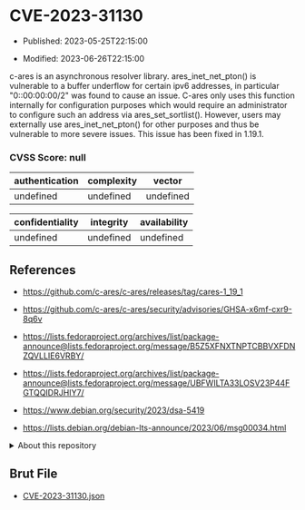 # CVE-2023-31130

- Published: 2023-05-25T22:15:00

- Modified: 2023-06-26T22:15:00

c-ares is an asynchronous resolver library. ares_inet_net_pton() is vulnerable to a buffer underflow for certain ipv6 addresses, in particular "0::00:00:00/2" was found to cause an issue.  C-ares only uses this function internally for configuration purposes which would require an administrator to configure such an address via ares_set_sortlist(). However, users may externally use ares_inet_net_pton() for other purposes and thus be vulnerable to more severe issues. This issue has been fixed in 1.19.1.


### CVSS Score: **null**

| authentication | complexity | vector |
| --- | --- | --- |
| undefined | undefined | undefined |

| confidentiality | integrity | availability |
| --- | --- | --- |
| undefined | undefined | undefined |

## References

* https://github.com/c-ares/c-ares/releases/tag/cares-1_19_1

* https://github.com/c-ares/c-ares/security/advisories/GHSA-x6mf-cxr9-8q6v

* https://lists.fedoraproject.org/archives/list/package-announce@lists.fedoraproject.org/message/B5Z5XFNXTNPTCBBVXFDNZQVLLIE6VRBY/

* https://lists.fedoraproject.org/archives/list/package-announce@lists.fedoraproject.org/message/UBFWILTA33LOSV23P44FGTQQIDRJHIY7/

* https://www.debian.org/security/2023/dsa-5419

* https://lists.debian.org/debian-lts-announce/2023/06/msg00034.html

<details>
<summary>About this repository</summary> 

  This repository is part of the project [Live Hack CVE](https://github.com/Live-Hack-CVE). Main website can be found [www.live-hack.org](https://www.live-hack.org) 
  
  Made by [Sn0wAlice](https://github.com/Sn0wAlice) for the people that care about security and need to have a feed of the latest CVEs. Hope you enjoy it, don't forget to star the repo and follow me on [Twitter](https://twitter.com/Sn0wAlice) and [Github](https://github.com/Sn0wAlice). And that is my [personnal website](https://www.alice-snow.me/)

  - [Home Page](https://github.com/Live-Hack-CVE)
  - [Framework](https://github.com/Live-Hack-CVE/cve-framework)
  - [CVE database](https://github.com/Live-Hack-CVE/full_database)
  - [Changelog](https://github.com/Live-Hack-CVE/Changelog)
</details>

## Brut File

* [CVE-2023-31130.json](https://raw.githubusercontent.com/Live-Hack-CVE/full_database/main/cves/2023/CVE-2023-31130.json)

